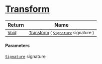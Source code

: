 # [Transform](./OrthognalRotation-100663807.md)



| Return | Name | 
| --- | --- | 
| <sub>[Void](https://docs.microsoft.com/en-us/dotnet/api/System.Void)</sub>| <sub>[Transform](./OrthognalRotation-100663807.md) ( [`Signature`](./../../../../Signature.md) signature )</sub>| <br>


#### Parameters
[`Signature`](./../../../../Signature.md) signature